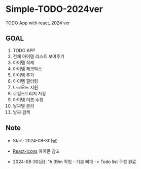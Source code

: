# Simple-TODO-2024ver

TODO App with react, 2024 ver

## GOAL

1. TODO APP
2. 전체 아이템 리스트 보여주기
3. 아이템 삭제
4. 아이템 체크박스
5. 아이템 추가
6. 아이템 필터링
7. 다크모드 지원
8. 로컬스토리지 저장
9. 아이템 이름 수정
10. 날짜별 분리
11. 날짜 검색

## Note

- Start: 2024-08-30(금)

- [React-icons](https://react-icons.github.io/react-icons/) 아이콘 참고
- 2024-08-30(금): 1h 39m 작업 - 기본 뼈대 -> Todo list 구성 완료
